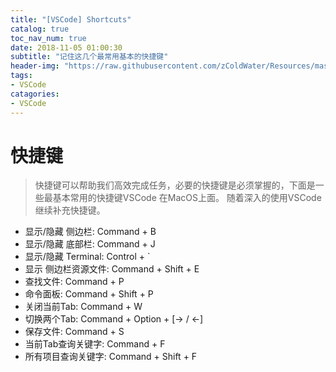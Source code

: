 ```yaml
---
title: "[VSCode] Shortcuts"
catalog: true
toc_nav_num: true
date: 2018-11-05 01:00:30
subtitle: "记住这几个最常用基本的快捷键"
header-img: "https://raw.githubusercontent.com/zColdWater/Resources/master/Images/cover.jpg"
tags:
- VSCode
catagories:
- VSCode
---
```


快捷键
=======

> 快捷键可以帮助我们高效完成任务，必要的快捷键是必须掌握的，下面是一些最基本常用的快捷键VSCode 在MacOS上面。 随着深入的使用VSCode继续补充快捷键。

  * 显示/隐藏 侧边栏: Command + B 
  * 显示/隐藏 底部栏: Command + J 
  * 显示/隐藏 Terminal: Control + ` 
  * 显示 侧边栏资源文件: Command + Shift + E
  * 查找文件: Command + P
  * 命令面板: Command + Shift + P
  * 关闭当前Tab: Command + W
  * 切换两个Tab: Command + Option + [-> / <-]
  * 保存文件: Command + S
  * 当前Tab查询关键字: Command + F
  * 所有项目查询关键字: Command + Shift + F
